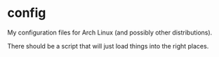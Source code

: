 # config

My configuration files for Arch Linux (and possibly other distributions).

There should be a script that will just load things into the right places. 
